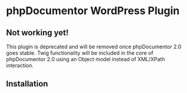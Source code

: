 phpDocumentor WordPress Plugin
=========================

## Not working yet!

   This plugin is deprecated and will be removed once phpDocumentor 2.0 goes stable. Twig
   functionality will be included in the core of phpDocumentor 2.0 using an Object model instead
   of XML/XPath interaction.

Installation
------------

